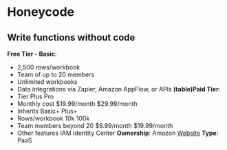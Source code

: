 # Honeycode
## Write functions without code
**Free Tier - Basic**: 
- 2,500 rows/workbook
- Team of up to 20 members
- Unlimited workbooks
- Data integrations via Zapier, Amazon AppFlow, or APIs
**(table)Paid Tier**: 
- Tier Plus Pro
- Monthly cost $19.99/month $29.99/month
- Inherits Basic+ Plus+
- Rows/workbook 10k 100k
- Team members beyond 20 $9.99/month $19.99/month
- Other features IAM Identity Center 
**Ownership**: Amazon
[Website](https://www.honeycode.aws/)
**Type**: PaaS
